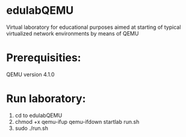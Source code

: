 # edulabQEMU
Virtual laboratory for educational purposes aimed at starting of typical virtualized network environments by means of QEMU

# Prerequisities:

QEMU version 4.1.0


# Run laboratory:

1. cd to edulabQEMU
2. chmod +x qemu-ifup qemu-ifdown startlab run.sh
3. sudo ./run.sh
